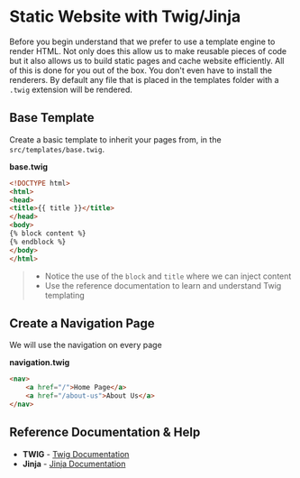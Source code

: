 # Static Website with Twig/Jinja

Before you begin understand that we prefer to use a template engine to render HTML.  Not only does this allow us to make reusable pieces of code but it also allows us to
build static pages and cache website efficiently.  All of this is done for you out of the box.  You don't even have to install the renderers. By default any file that is placed
in the templates folder with a `.twig` extension will be rendered.


## Base Template

Create a basic template to inherit your pages from, in the `src/templates/base.twig`.

**base.twig**
```html
<!DOCTYPE html>
<html>
<head>
<title>{{ title }}</title>
</head>
<body>
{% block content %}
{% endblock %}
</body>
</html>
```
>- Notice the use of the `block` and `title` where we can inject content
>- Use the reference documentation to learn and understand Twig templating

## Create a Navigation Page

We will use the navigation on every page 

**navigation.twig**
```html
<nav>
    <a href="/">Home Page</a>
    <a href="/about-us">About Us</a>
</nav>
```

## Reference Documentation & Help

- **TWIG** - [Twig Documentation](https://twig.symfony.com/doc/)
- **Jinja** - [Jinja Documentation](https://jinja.palletsprojects.com/en/3.1.x/)
